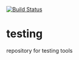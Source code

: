 [![Build Status](https://travis-ci.org/Tourmaline/testing.svg?branch=master)](https://travis-ci.org/Tourmaline/testing)

testing
=======

repository for testing tools
